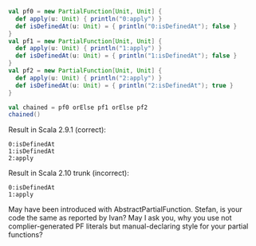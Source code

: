 ```scala
val pf0 = new PartialFunction[Unit, Unit] {
  def apply(u: Unit) { println("0:apply") }
  def isDefinedAt(u: Unit) = { println("0:isDefinedAt"); false }
}
val pf1 = new PartialFunction[Unit, Unit] {
  def apply(u: Unit) { println("1:apply") }
  def isDefinedAt(u: Unit) = { println("1:isDefinedAt"); false }
}
val pf2 = new PartialFunction[Unit, Unit] {
  def apply(u: Unit) { println("2:apply") }
  def isDefinedAt(u: Unit) = { println("2:isDefinedAt"); true }
}

val chained = pf0 orElse pf1 orElse pf2
chained()
```

Result in Scala 2.9.1 (correct):
```
0:isDefinedAt
1:isDefinedAt
2:apply
```

Result in Scala 2.10 trunk (incorrect):
```
0:isDefinedAt
1:apply
```

May have been introduced with AbstractPartialFunction.
Stefan, is your code the same as reported by Ivan?
May I ask you, why you use not complier-generated PF literals but manual-declaring style for your partial functions?
